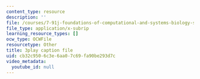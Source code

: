 ```yaml
---
content_type: resource
description: ''
file: /courses/7-91j-foundations-of-computational-and-systems-biology-spring-2014/cb32c9506c3e6aa07c69fa90be293d7c_i59JDQ9hk10.srt
file_type: application/x-subrip
learning_resource_types: []
ocw_type: OCWFile
resourcetype: Other
title: 3play caption file
uid: cb32c950-6c3e-6aa0-7c69-fa90be293d7c
video_metadata:
  youtube_id: null
---
```

